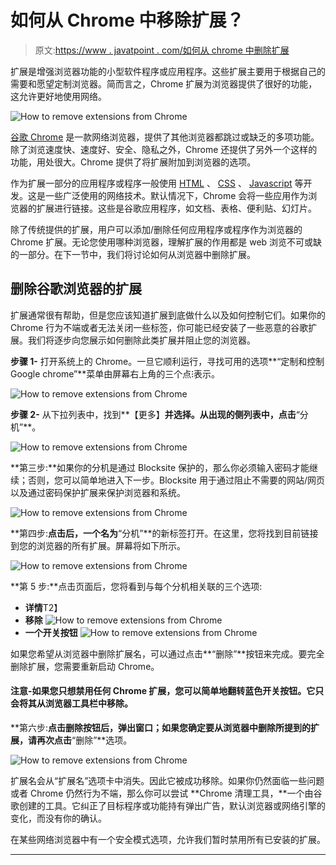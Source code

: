 # 如何从 Chrome 中移除扩展？

> 原文:[https://www . javatpoint . com/如何从 chrome 中删除扩展](https://www.javatpoint.com/how-to-remove-extensions-from-chrome)

扩展是增强浏览器功能的小型软件程序或应用程序。这些扩展主要用于根据自己的需要和愿望定制浏览器。简而言之，Chrome 扩展为浏览器提供了很好的功能，这允许更好地使用网络。

![How to remove extensions from Chrome](../Images/21a130addbdeb4e0da6fdd72a01ab0db.png)

[谷歌 Chrome](https://www.javatpoint.com/google-chrome) 是一款网络浏览器，提供了其他浏览器都跳过或缺乏的多项功能。除了浏览速度快、速度好、安全、隐私之外，Chrome 还提供了另外一个这样的功能，用处很大。Chrome 提供了将扩展附加到浏览器的选项。

作为扩展一部分的应用程序或程序一般使用 [HTML](https://www.javatpoint.com/html-tutorial) 、 [CSS](https://www.javatpoint.com/css-tutorial) 、 [Javascript](https://www.javatpoint.com/javascript-tutorial) 等开发。这是一些广泛使用的网络技术。默认情况下，Chrome 会将一些应用作为浏览器的扩展进行链接。这些是谷歌应用程序，如文档、表格、便利贴、幻灯片。

除了传统提供的扩展，用户可以添加/删除任何应用程序或程序作为浏览器的 Chrome 扩展。无论您使用哪种浏览器，理解扩展的作用都是 web 浏览不可或缺的一部分。在下一节中，我们将讨论如何从浏览器中删除扩展。

## 删除谷歌浏览器的扩展

扩展通常很有帮助，但是您应该知道扩展到底做什么以及如何控制它们。如果你的 Chrome 行为不端或者无法关闭一些标签，你可能已经安装了一些恶意的谷歌扩展。我们将逐步向您展示如何删除此类扩展并阻止您的浏览器。

**步骤 1-** 打开系统上的 Chrome。一旦它顺利运行，寻找可用的选项**“定制和控制 Google chrome”**菜单由屏幕右上角的三个点⁝表示。

![How to remove extensions from Chrome](../Images/ef5c05efa5bff95af1a6b4a3ec8b5e35.png)

**步骤 2-** 从下拉列表中，找到**【更多】**并选择。从出现的侧列表中，点击**“分机”**。

![How to remove extensions from Chrome](../Images/2159a86201944d4906574e11f76dc122.png)

**第三步:**如果你的分机是通过 Blocksite 保护的，那么你必须输入密码才能继续；否则，您可以简单地进入下一步。Blocksite 用于通过阻止不需要的网站/网页以及通过密码保护扩展来保护浏览器和系统。

![How to remove extensions from Chrome](../Images/578d301b1dd263f344c1aad9cec6494c.png)

**第四步:**点击后，一个名为**“分机”**的新标签打开。在这里，您将找到目前链接到您的浏览器的所有扩展。屏幕将如下所示。

![How to remove extensions from Chrome](../Images/1bd1e77818ece4daa7cc7982caaf173a.png)

**第 5 步:**点击页面后，您将看到与每个分机相关联的三个选项:

*   **详情**T2】
*   **移除** ![How to remove extensions from Chrome](../Images/ef8d323037a6aa3d7a333f4ce5e022f9.png)
*   **一个开关按钮** ![How to remove extensions from Chrome](../Images/6acb55434fd4caf164f9e3df864a9140.png)

如果您希望从浏览器中删除扩展名，可以通过点击**“删除”**按钮来完成。要完全删除扩展，您需要重新启动 Chrome。

#### 注意-如果您只想禁用任何 Chrome 扩展，您可以简单地翻转蓝色开关按钮。它只会将其从浏览器工具栏中移除。

**第六步:**点击删除按钮后，弹出窗口；如果您确定要从浏览器中删除所提到的扩展，请再次点击**“删除”**选项。

![How to remove extensions from Chrome](../Images/5e74180d0a92d3a02f6dedaa4fa5fda7.png)

扩展名会从“扩展名”选项卡中消失。因此它被成功移除。如果你仍然面临一些问题或者 Chrome 仍然行为不端，那么你可以尝试 **Chrome 清理工具，**一个由谷歌创建的工具。它纠正了目标程序或功能持有弹出广告，默认浏览器或网络引擎的变化，而没有你的确认。

在某些网络浏览器中有一个安全模式选项，允许我们暂时禁用所有已安装的扩展。

* * *